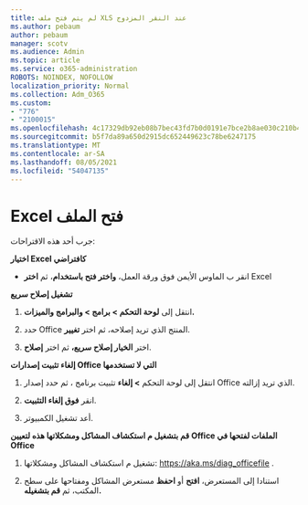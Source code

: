 ```yaml
---
title: لم يتم فتح ملف XLS عند النقر المزدوج
ms.author: pebaum
author: pebaum
manager: scotv
ms.audience: Admin
ms.topic: article
ms.service: o365-administration
ROBOTS: NOINDEX, NOFOLLOW
localization_priority: Normal
ms.collection: Adm_O365
ms.custom:
- "776"
- "2100015"
ms.openlocfilehash: 4c17329db92eb08b7bec43fd7b0d0191e7bce2b8ae030c210b46baf6b76e9bbf
ms.sourcegitcommit: b5f7da89a650d2915dc652449623c78be6247175
ms.translationtype: MT
ms.contentlocale: ar-SA
ms.lasthandoff: 08/05/2021
ms.locfileid: "54047135"
---
```

# <a name="excel-file-doesnt-open"></a>Excel فتح الملف

جرب أحد هذه الاقتراحات:

**اختيار Excel كافتراضي**

* انقر ب الماوس الأيمن فوق ورقة العمل، **واختر فتح باستخدام**، ثم **اختر** Excel

**تشغيل إصلاح سريع**

1. انتقل إلى **لوحة التحكم > برامج > والبرامج والميزات.**

2. حدد Office المنتج الذي تريد إصلاحه، ثم اختر **تغيير**.

3. اختر **الخيار إصلاح سريع،** ثم اختر **إصلاح**.

**إلغاء تثبيت إصدارات Office التي لا تستخدمها**

1. انتقل إلى لوحة التحكم **> إلغاء** تثبيت برنامج ، ثم حدد إصدار Office الذي تريد إزالته.

2. انقر **فوق إلغاء التثبيت**.

3. أعد تشغيل الكمبيوتر.

**قم بتشغيل م استكشاف المشاكل ومشكلاتها هذه لتعيين Office الملفات لفتحها في Office**

1. تشغيل م استكشاف المشاكل ومشكلاتها: https://aka.ms/diag_officefile .

2. استنادا إلى المستعرض، **افتح** أو **احفظ** مستعرض المشاكل ومفتاحها على سطح المكتب، ثم **قم بتشغيله.**
